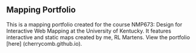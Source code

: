 ## Mapping Portfolio
This is a mapping portfolio created for the course NMP673: Design for Interactive Web Mapping at the University of Kentucky. It features interactive and static maps created by me, RL Martens. View the portfolio [here] (cherrycomb.github.io). 
